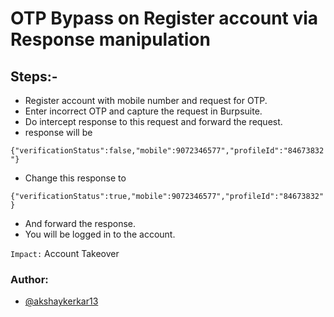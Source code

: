 # OTP Bypass on Register account via Response manipulation

## Steps:-
- Register account with mobile number and request for OTP.
- Enter incorrect OTP and capture the request in Burpsuite.
- Do intercept response to this request and forward the request.
- response will be 

`{"verificationStatus":false,"mobile":9072346577","profileId":"84673832"}`

- Change this response to

`{"verificationStatus":true,"mobile":9072346577","profileId":"84673832"}`

- And forward the response.
- You will be logged in to the account.


`Impact:` Account Takeover

### Author:
* [@akshaykerkar13](https://twitter.com/akshaykerkar13)

